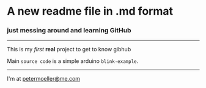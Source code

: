 # A new readme file in .md format

### just messing around and learning GitHub

---
This is my _first_ **real** project to get to know gibhub

Main `source code` is a simple arduino `blink-example`.

---

I'm at [petermoeller@me.com](mailto:petermoeller@me.com)
